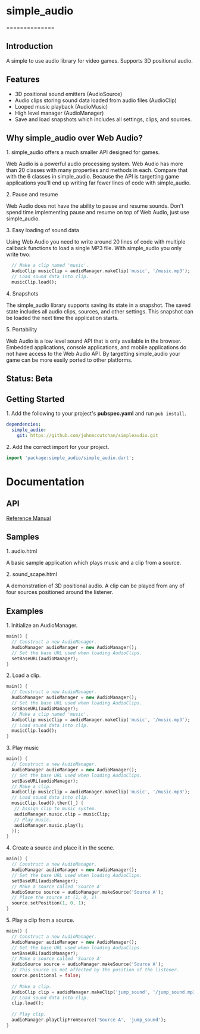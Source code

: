 # simple_audio #
==============

## Introduction ##

A simple to use audio library for video games. Supports 3D positional audio.

## Features ##

* 3D positional sound emitters (AudioSource)
* Audio clips storing sound data loaded from audio files (AudioClip)
* Looped music playback (AudioMusic)
* High level manager (AudioManager)
* Save and load snapshots which includes all settings, clips, and sources.

## Why simple_audio over Web Audio? ##

1\. simple_audio offers a much smaller API designed for games.

Web Audio is a powerful audio processing system. Web Audio has more than
20 classes with many properties and methods in each. Compare that with
the 6 classes in simple_audio. Because the API is targetting game applications
you'll end up writing far fewer lines of code with simple_audio.

2\. Pause and resume

Web Audio does not have the ability to pause and resume sounds. Don't spend 
time implementing pause and resume on top of Web Audio, just use simple_audio.

3\. Easy loading of sound data

Using Web Audio you need to write around 20 lines of code with multiple
callback functions to load a single MP3 file. With simple_audio you only
write two:

```dart
  // Make a clip named 'music'.
  AudioClip musicClip = audioManager.makeClip('music', '/music.mp3');
  // Load sound data into clip.
  musicClip.load();
```

4\. Snapshots

The simple_audio library supports saving its state in a snapshot. The
saved state includes all audio clips, sources, and other settings. This
snapshot can be loaded the next time the application starts.

5\. Portability

Web Audio is a low level sound API that is only available in the browser.
Embedded applications, console applications, and mobile applications do not
have access to the Web Audio API. By targetting simple_audio your game
can be more easily ported to other platforms.


## Status: Beta ##

## Getting Started ##

1\. Add the following to your project's **pubspec.yaml** and run ```pub install```.

```yaml
dependencies:
  simple_audio:
    git: https://github.com/johnmccutchan/simpleaudio.git
```

2\. Add the correct import for your project. 

```dart
import 'package:simple_audio/simple_audio.dart';
```

# Documentation #

## API ##

[Reference Manual](http://johnmccutchan.github.com/simpleaudio/simple_audio.html)

## Samples ##

1\. audio.html

A basic sample application which plays music and a clip from a source.

2\. sound_scape.html

A demonstration of 3D positional audio. A clip can be played from any of
four sources positioned around the listener.

## Examples ##

1\. Initialize an AudioManager.

```dart
main() {
  // Construct a new AudioManager.
  AudioManager audioManager = new AudioManager();
  // Set the base URL used when loading AudioClips.
  setBaseURL(audioManager);
}
```

2\. Load a clip.

```dart
main() {
  // Construct a new AudioManager.
  AudioManager audioManager = new AudioManager();
  // Set the base URL used when loading AudioClips.
  setBaseURL(audioManager);
  // Make a clip named 'music'.
  AudioClip musicClip = audioManager.makeClip('music', '/music.mp3');
  // Load sound data into clip.
  musicClip.load();
}
```

3\. Play music

```dart
main() {
  // Construct a new AudioManager.
  AudioManager audioManager = new AudioManager();
  // Set the base URL used when loading AudioClips.
  setBaseURL(audioManager);
  // Make a clip.
  AudioClip musicClip = audioManager.makeClip('music', '/music.mp3');
  // Load sound data into clip.
  musicClip.load().then((_) {
   // Assign clip to music system.
   audioManager.music.clip = musicClip;
   // Play music.
   audioManager.music.play();
  });
}
```

4\. Create a source and place it in the scene.

```dart
main() {
  // Construct a new AudioManager.
  AudioManager audioManager = new AudioManager();
  // Set the base URL used when loading AudioClips.
  setBaseURL(audioManager);
  // Make a source called 'Source A'
  AudioSource source = audioManager.makeSource('Source A');
  // Place the source at (1, 0, 1).
  source.setPosition(1, 0, 1);
}
```

5\. Play a clip from a source.

```dart
main() {
  // Construct a new AudioManager.
  AudioManager audioManager = new AudioManager();
  // Set the base URL used when loading AudioClips.
  setBaseURL(audioManager);
  // Make a source called 'Source A'
  AudioSource source = audioManager.makeSource('Source A');
  // This source is not affected by the position of the listener.
  source.positional = false;
  
  // Make a clip.
  AudioClip clip = audioManager.makeClip('jump_sound', '/jump_sound.mp3');
  // Load sound data into clip.
  clip.load();
  
  // Play clip.
  audioManager.playClipFromSource('Source A', 'jump_sound');
}
```
